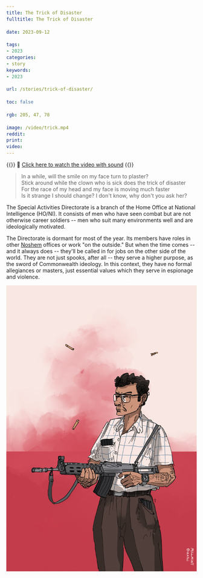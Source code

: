 ```yaml
---
title: The Trick of Disaster
fulltitle: The Trick of Disaster

date: 2023-09-12

tags:
- 2023
categories:
- story
keywords:
- 2023

url: /stories/trick-of-disaster/

toc: false

rgb: 205, 47, 78

image: /video/trick.mp4
reddit:
print:
video:
---
```

{{<hint caption>}}
<span class="smallicon">🎥</span> [Click here to watch the video with sound](/video/trick.mp4)
{{</hint>}}

> In a while, will the smile on my face turn to plaster?<br>
Stick around while the clown who is sick does the trick of disaster<br>
For the race of my head and my face is moving much faster<br>
Is it strange I should change? I don't know, why don't you ask her?

The Special Activities Directorate is a branch of the Home Office at National Intelligence (HO/NI). It consists of men who have seen combat but are not otherwise career soldiers -- men who suit many environments well and are ideologically motivated.

The Directorate is dormant for most of the year. Its members have roles in other [Noshem](/espionage/) offices or work "on the outside." But when the time comes -- and it always does -- they'll be called in for jobs on the other side of the world. They are not just spooks, after all -- they serve a higher purpose, as the sword of Commonwealth ideology. In this context, they have no formal allegiances or masters, just essential values which they serve in espionage and violence.

![image of a man in plain clothes firing a rifle](/images/fullres/clown.jpg "Full image of an agent of the Special Activities Directorate during *Operation Sea of Reeds*.")